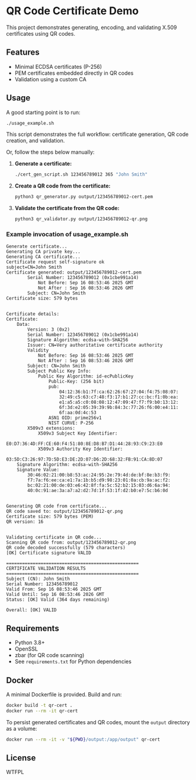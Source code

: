 # QR Code Certificate Demo

This project demonstrates generating, encoding, and validating X.509 certificates using QR codes.

## Features

- Minimal ECDSA certificates (P-256)
- PEM certificates embedded directly in QR codes
- Validation using a custom CA

## Usage

A good starting point is to run:

```sh
./usage_example.sh
```

This script demonstrates the full workflow: certificate generation, QR code creation, and validation.

Or, follow the steps below manually:

1. **Generate a certificate:**
   ```sh
   ./cert_gen_script.sh 123456789012 365 "John Smith"
   ```
2. **Create a QR code from the certificate:**
   ```sh
   python3 qr_generator.py output/123456789012-cert.pem
   ```
3. **Validate the certificate from the QR code:**
   ```sh
   python3 qr_validator.py output/123456789012-qr.png
   ```

### Example invocation of usage_example.sh

```
Generate certificate...
Generating CA private key...
Generating CA certificate...
Certificate request self-signature ok
subject=CN=John Smith
Certificate generated: output/123456789012-cert.pem
        Serial Number: 123456789012 (0x1cbe991a14)
            Not Before: Sep 16 08:53:46 2025 GMT
            Not After : Sep 16 08:53:46 2026 GMT
        Subject: CN=John Smith
Certificate size: 579 bytes


Certificate details:
Certificate:
    Data:
        Version: 3 (0x2)
        Serial Number: 123456789012 (0x1cbe991a14)
        Signature Algorithm: ecdsa-with-SHA256
        Issuer: CN=Very authoritative certificate authority
        Validity
            Not Before: Sep 16 08:53:46 2025 GMT
            Not After : Sep 16 08:53:46 2026 GMT
        Subject: CN=John Smith
        Subject Public Key Info:
            Public Key Algorithm: id-ecPublicKey
                Public-Key: (256 bit)
                pub:
                    04:12:36:b1:7f:ca:62:26:67:27:04:f4:75:08:07:
                    32:49:c5:63:c7:48:f3:17:b1:27:cc:bc:f1:0b:ea:
                    e1:a5:a5:c0:08:08:12:47:09:47:f7:f9:b0:13:12:
                    6f:3d:e2:05:39:39:9b:84:3c:77:26:f6:00:e4:11:
                    6f:aa:0d:4c:53
                ASN1 OID: prime256v1
                NIST CURVE: P-256
        X509v3 extensions:
            X509v3 Subject Key Identifier: 
                E0:D7:36:4D:FF:CE:60:F4:51:80:8E:D8:B7:D1:44:28:93:C9:23:E0
            X509v3 Authority Key Identifier: 
                03:5D:C3:26:97:7D:5D:E3:DE:2D:07:D6:2D:68:32:FB:91:CA:8D:07
    Signature Algorithm: ecdsa-with-SHA256
    Signature Value:
        30:46:02:21:00:b8:53:ac:24:95:2e:79:4d:de:bf:8e:b3:f9:
        f7:7a:f6:ee:ca:e1:7a:1b:b5:d9:98:23:01:0a:cb:9a:ac:f2:
        bc:02:21:00:de:03:e6:42:8f:fa:5c:52:b2:15:03:d6:6a:94:
        40:0c:91:ae:3a:a7:a2:d2:7d:1f:53:1f:d2:b0:e7:5c:b6:0d


Generating QR code from certificate...
QR code saved to: output/123456789012-qr.png
Certificate size: 579 bytes (PEM)
QR version: 16


Validating certificate in QR code...
Scanning QR code from: output/123456789012-qr.png
QR code decoded successfully (579 characters)
[OK] Certificate signature VALID

==================================================
CERTIFICATE VALIDATION RESULTS
==================================================
Subject (CN): John Smith
Serial Number: 123456789012
Valid From: Sep 16 08:53:46 2025 GMT
Valid Until: Sep 16 08:53:46 2026 GMT
Status: [OK] Valid (364 days remaining)

Overall: [OK] VALID
```

## Requirements

- Python 3.8+
- OpenSSL
- zbar (for QR code scanning)
- See `requirements.txt` for Python dependencies

## Docker

A minimal Dockerfile is provided. Build and run:

```sh
docker build -t qr-cert .
docker run --rm -it qr-cert
```

To persist generated certificates and QR codes, mount the `output` directory as a volume:

```sh
docker run --rm -it -v "${PWD}/output:/app/output" qr-cert
```

## License

WTFPL
